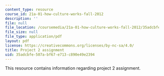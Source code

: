 ```yaml
---
content_type: resource
course_id: 21a-01-how-culture-works-fall-2012
description: ''
file: null
file_location: /coursemedia/21a-01-how-culture-works-fall-2012/35adcbfe507abf67e713c890e49e2394_MIT21A_01F12_Project_Two.pdf
file_size: null
file_type: application/pdf
layout: pdf
license: https://creativecommons.org/licenses/by-nc-sa/4.0/
title: Project 2 assignment
uid: 35adcbfe-507a-bf67-e713-c890e49e2394
---
```

This resource contains information regarding project 2 assignment.